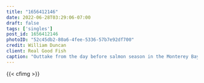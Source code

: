 ```yaml
---
title: "1656412146"
date: 2022-06-28T03:29:06-07:00
draft: false
tags: ['singles']
post_id: 1656412146
photoID: "52c45db2-80a6-4fee-5336-57b7e92df700"
credit: William Duncan
client: Real Good Fish
caption: "Outtake from the day before salmon season in the Monterey Bay."
---
```

{{< cfimg >}}